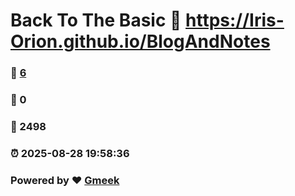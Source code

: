 # Back To The Basic :link: https://Iris-Orion.github.io/BlogAndNotes 
### :page_facing_up: [6](https://Iris-Orion.github.io/BlogAndNotes/tag.html) 
### :speech_balloon: 0 
### :hibiscus: 2498 
### :alarm_clock: 2025-08-28 19:58:36 
### Powered by :heart: [Gmeek](https://github.com/Meekdai/Gmeek)
